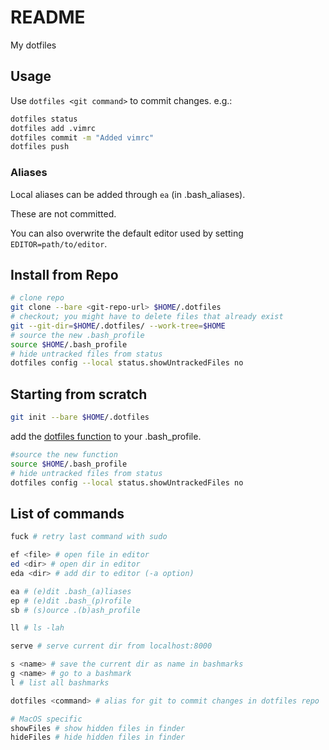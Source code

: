 # README
My dotfiles

## Usage
Use `dotfiles <git command>` to commit changes. e.g.:

```bash
dotfiles status
dotfiles add .vimrc
dotfiles commit -m "Added vimrc"
dotfiles push
```

### Aliases

Local aliases can be added through `ea` (in .bash_aliases).

These are not committed.

You can also overwrite the default editor used by setting `EDITOR=path/to/editor`.

## Install from Repo
```bash
# clone repo
git clone --bare <git-repo-url> $HOME/.dotfiles
# checkout; you might have to delete files that already exist
git --git-dir=$HOME/.dotfiles/ --work-tree=$HOME
# source the new .bash_profile
source $HOME/.bash_profile
# hide untracked files from status
dotfiles config --local status.showUntrackedFiles no
```


## Starting from scratch

```bash
git init --bare $HOME/.dotfiles
```

add the [dotfiles function](.bash_profile#L21) to your .bash_profile.

```bash
#source the new function
source $HOME/.bash_profile
# hide untracked files from status
dotfiles config --local status.showUntrackedFiles no
```

## List of commands

```bash
fuck # retry last command with sudo

ef <file> # open file in editor
ed <dir> # open dir in editor
eda <dir> # add dir to editor (-a option)

ea # (e)dit .bash_(a)liases
ep # (e)dit .bash_(p)rofile
sb # (s)ource .(b)ash_profile

ll # ls -lah

serve # serve current dir from localhost:8000

s <name> # save the current dir as name in bashmarks
g <name> # go to a bashmark
l # list all bashmarks

dotfiles <command> # alias for git to commit changes in dotfiles repo

# MacOS specific
showFiles # show hidden files in finder
hideFiles # hide hidden files in finder
```
